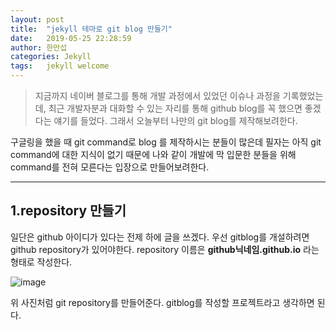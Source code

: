 ```yaml
---
layout: post
title:  "jekyll 테마로 git blog 만들기"
date:   2019-05-25 22:28:59
author: 한만섭
categories: Jekyll
tags:	jekyll welcome
---
```



>지금까지 네이버 블로그를 통해 개발 과정에서 있었던 이슈나 과정을 기록했었는데, 최근 개발자분과 대화할 수 있는 자리를 통해 github blog를 꼭 했으면 좋겠다는 얘기를 들었다. 그래서 오늘부터 나만의 git blog를 제작해보려한다.

구글링을 했을 때 git command로 blog 를 제작하시는 분들이 많은데 필자는 아직 git command에 대한 지식이 없기 때문에 
나와 같이 개발에 막 입문한 분들을 위해 command를 전혀 모른다는 입장으로 만들어보려한다. 
* * *
## 1.repository 만들기 

일단은 github 아이디가 있다는 전제 하에 글을 쓰겠다. 우선 gitblog를 개설하려면 github repository가 있어야한다.
repository 이름은 **github닉네임.github.io** 라는 형태로 작성한다. 


![image](https://user-images.githubusercontent.com/46010705/58370243-3d529400-7f3f-11e9-9e47-6ca4f3c1500c.png)

위 사진처럼 git repository를 만들어준다. gitblog를 작성할 프로젝트라고 생각하면 된다.



